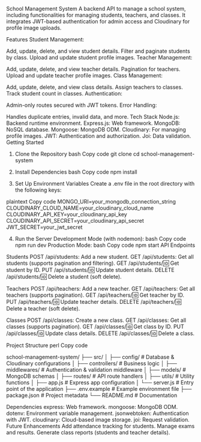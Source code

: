 School Management System
A backend API to manage a school system, including functionalities for managing students, teachers, and classes. It integrates JWT-based authentication for admin access and Cloudinary for profile image uploads.

Features
Student Management:

Add, update, delete, and view student details.
Filter and paginate students by class.
Upload and update student profile images.
Teacher Management:

Add, update, delete, and view teacher details.
Pagination for teachers.
Upload and update teacher profile images.
Class Management:

Add, update, delete, and view class details.
Assign teachers to classes.
Track student count in classes.
Authentication:

Admin-only routes secured with JWT tokens.
Error Handling:

Handles duplicate entries, invalid data, and more.
Tech Stack
Node.js: Backend runtime environment.
Express.js: Web framework.
MongoDB: NoSQL database.
Mongoose: MongoDB ODM.
Cloudinary: For managing profile images.
JWT: Authentication and authorization.
Joi: Data validation.
Getting Started

1. Clone the Repository
bash
Copy code
git clone 
cd school-management-system

2. Install Dependencies
bash
Copy code
npm install

3. Set Up Environment Variables
Create a .env file in the root directory with the following keys:

plaintext
Copy code
MONGO_URI=your_mongodb_connection_string
CLOUDINARY_CLOUD_NAME=your_cloudinary_cloud_name
CLOUDINARY_API_KEY=your_cloudinary_api_key
CLOUDINARY_API_SECRET=your_cloudinary_api_secret
JWT_SECRET=your_jwt_secret

4. Run the Server
Development Mode (with nodemon):
bash
Copy code
npm run dev
Production Mode:
bash
Copy code
npm start
API Endpoints

Students
POST /api/students: Add a new student.
GET /api/students: Get all students (supports pagination and filtering).
GET /api/students/:id: Get student by ID.
PUT /api/students/:id: Update student details.
DELETE /api/students/:id: Delete a student (soft delete).

Teachers
POST /api/teachers: Add a new teacher.
GET /api/teachers: Get all teachers (supports pagination).
GET /api/teachers/:id: Get teacher by ID.
PUT /api/teachers/:id: Update teacher details.
DELETE /api/teachers/:id: Delete a teacher (soft delete).

Classes
POST /api/classes: Create a new class.
GET /api/classes: Get all classes (supports pagination).
GET /api/classes/:id: Get class by ID.
PUT /api/classes/:id: Update class details.
DELETE /api/classes/:id: Delete a class.

Project Structure
perl
Copy code

school-management-system/
├── src/
│   ├── config/               # Database & Cloudinary configurations
│   ├── controllers/          # Business logic
│   ├── middlewares/          # Authentication & validation middleware
│   ├── models/               # MongoDB schemas
│   ├── routes/               # API route handlers
│   ├── utils/                # Utility functions
│   ├── app.js                # Express app configuration
│   └── server.js             # Entry point of the application
├── .env.example              # Example environment file
├── package.json              # Project metadata
└── README.md                 # Documentation

Dependencies
express: Web framework.
mongoose: MongoDB ODM.
dotenv: Environment variable management.
jsonwebtoken: Authentication with JWT.
cloudinary: Cloud-based image storage.
joi: Request validation.
Future Enhancements
Add attendance tracking for students.
Manage exams and results.
Generate class reports (students and teacher details).